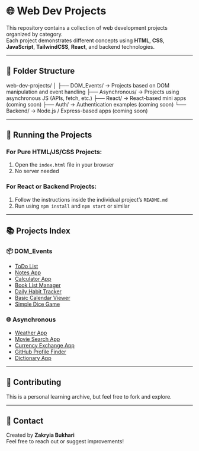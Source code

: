 # 🌐 Web Dev Projects

This repository contains a collection of web development projects organized by category.  
Each project demonstrates different concepts using **HTML**, **CSS**, **JavaScript**, **TailwindCSS**, **React**, and backend technologies.

---

## 📁 Folder Structure

web-dev-projects/
│
├── DOM_Events/ → Projects based on DOM manipulation and event handling
├── Asynchronous/ → Projects using asynchronous JS (APIs, fetch, etc.)
├── React/ → React-based mini apps (coming soon)
├── Auth/ → Authentication examples (coming soon)
└── Backend/ → Node.js / Express-based apps (coming soon)

---

## 🚀 Running the Projects

### For Pure HTML/JS/CSS Projects:
1. Open the `index.html` file in your browser  
2. No server needed

### For React or Backend Projects:
1. Follow the instructions inside the individual project’s `README.md`  
2. Run using `npm install` and `npm start` or similar

---

## 📚 Projects Index

### 📦 DOM_Events
- [ToDo List](DOM_Events/ToDoList)
- [Notes App](DOM_Events/NotesApp)
- [Calculator App](DOM_Events/CalculatorApp)
- [Book List Manager](DOM_Events/BookListManager)
- [Daily Habit Tracker](DOM_Events/DailyHabitTracker)
- [Basic Calendar Viewer](DOM_Events/BasicCalendarTaskViewer)
- [Simple Dice Game](DOM_Events/SimpleDiceGame)

### 🌐 Asynchronous
- [Weather App](Asynchronous/WeatherApp)
- [Movie Search App](Asynchronous/MovieSearchApp)
- [Currency Exchange App](Asynchronous/CurrencyExchangeApp)
- [GitHub Profile Finder](Asynchronous/GithubProfileFinder)
- [Dictionary App](Asynchronous/DictionaryApp)

---

## 📌 Contributing

This is a personal learning archive, but feel free to fork and explore.

---

## 📧 Contact

Created by **Zakryia Bukhari**  
Feel free to reach out or suggest improvements!